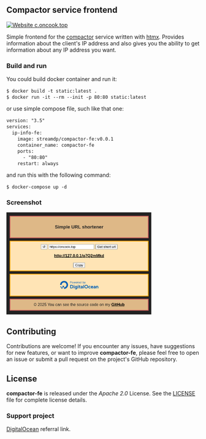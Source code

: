 ## Compactor service frontend
[![Website c.oncook.top](https://img.shields.io/website-up-down-green-red/https/c.oncook.top.svg)](https://c.oncook.top)

Simple frontend for the [compactor](https://github.com/streamdp/compactor) service written with [htmx](https://htmx.org/). 
Provides information about the client's IP address and also gives you the ability to get
information about any IP address you want.

### Build and run
You could build docker container and run it:
```shell
$ docker build -t static:latest .
$ docker run -it --rm --init -p 80:80 static:latest
```
or use simple compose file, such like that one:
```shell
version: "3.5"
services:
  ip-info-fe:
    image: streamdp/compactor-fe:v0.0.1
    container_name: compactor-fe
    ports:
      - "80:80"
    restart: always
```
and run this with the following command:
```shell
$ docker-compose up -d
```
### Screenshot
<div style="align-content: center" style="width: 100%">
   <img style="width: 75%" src="assets/index.png" alt="ip location service screenshot">
</div>

## Contributing
Contributions are welcome! If you encounter any issues, have suggestions for new features, or want to improve **compactor-fe**, please feel free to open an issue or submit a pull request on the project's GitHub repository.

## License
**compactor-fe** is released under the _Apache 2.0_ License. See the [LICENSE](https://github.com/streamdp/compactor-fe/blob/main/LICENSE) file for complete license details.

### Support project
[DigitalOcean](https://www.digitalocean.com/?refcode=253bf19488bd&utm_campaign=Referral_Invite&utm_medium=Referral_Program) referral link.